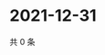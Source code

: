 # 2021-12-31

共 0 条

<!-- BEGIN WEIBO -->
<!-- 最后更新时间 Fri Dec 31 2021 21:17:47 GMT+0800 (China Standard Time) -->

<!-- END WEIBO -->
